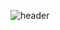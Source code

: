 ![header](https://capsule-render.vercel.app/api?type=waving&color=auto&height=120&animation=fadeIn&section=footer&text=smallsnail&fontAlign=70)




<!--
**smallsnail-dev/smallsnail-dev** is a ✨ _special_ ✨ repository because its `README.md` (this file) appears on your GitHub profile.

Here are some ideas to get you started:

- 🔭 I’m currently working on ...
- 🌱 I’m currently learning ...
- 👯 I’m looking to collaborate on ...
- 🤔 I’m looking for help with ...
- 💬 Ask me about ...
- 📫 How to reach me: ...
- 😄 Pronouns: ...
- ⚡ Fun fact: ...
-->
